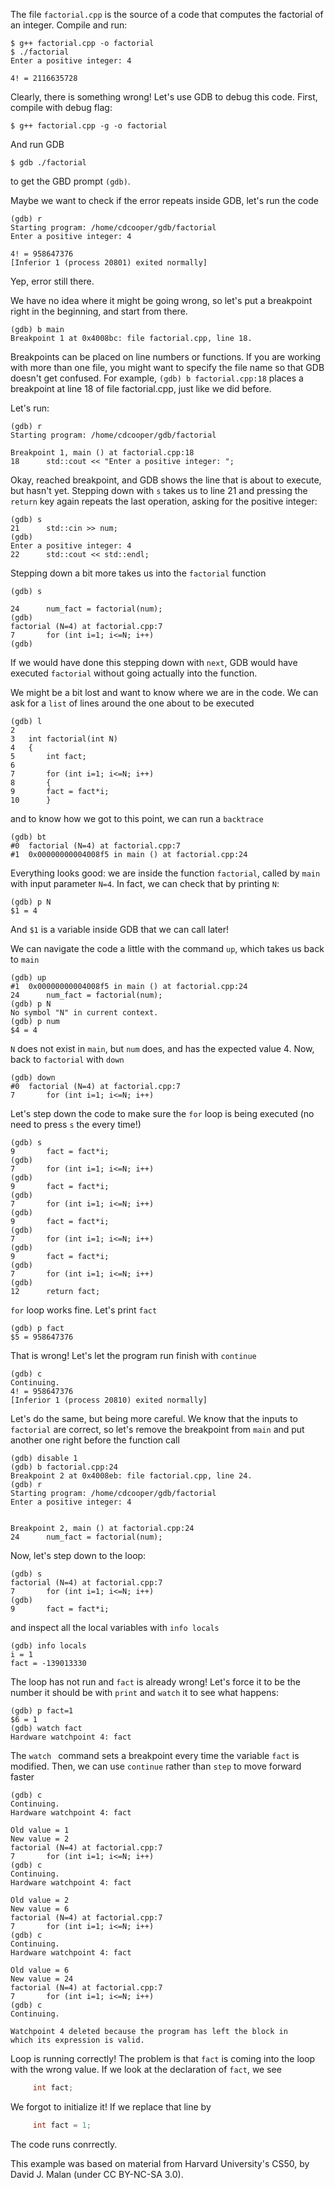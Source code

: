 The file `factorial.cpp` is the source of a code that computes the factorial of an integer. Compile and run:

```
$ g++ factorial.cpp -o factorial 
$ ./factorial
Enter a positive integer: 4

4! = 2116635728
```

Clearly, there is something wrong! Let's use GDB to debug this code. First, compile with debug flag:

```
$ g++ factorial.cpp -g -o factorial
```

And run GDB 

```
$ gdb ./factorial
```

to get the GBD prompt `(gdb)`.

Maybe we want to check if the error repeats inside GDB, let's run the code

```
(gdb) r
Starting program: /home/cdcooper/gdb/factorial 
Enter a positive integer: 4

4! = 958647376
[Inferior 1 (process 20801) exited normally]
```

Yep, error still there. 

We have no idea where it might be going wrong, so let's put a breakpoint right in the beginning, and start from there.

```
(gdb) b main
Breakpoint 1 at 0x4008bc: file factorial.cpp, line 18.
```
Breakpoints can be placed on line numbers or functions. If you are working with more than one file, you might want to specify the file name so that GDB doesn't get confused. For example, `(gdb) b factorial.cpp:18` places a breakpoint at line 18 of file factorial.cpp, just like we did before.

Let's run:

```
(gdb) r
Starting program: /home/cdcooper/gdb/factorial 

Breakpoint 1, main () at factorial.cpp:18
18	    std::cout << "Enter a positive integer: ";
```

Okay, reached breakpoint, and GDB shows the line that is about to execute, but hasn't yet. Stepping down with `s` takes us to line 21 and pressing the `return` key again repeats the last operation, asking for the positive integer:

```
(gdb) s
21	    std::cin >> num;
(gdb) 
Enter a positive integer: 4
22	    std::cout << std::endl;
```

Stepping down a bit more takes us into the `factorial` function

```
(gdb) s

24	    num_fact = factorial(num);
(gdb) 
factorial (N=4) at factorial.cpp:7
7	    for (int i=1; i<=N; i++)
(gdb) 
```
If we would have done this stepping down with `next`, GDB would have executed `factorial` without going actually into the function.

We might be a bit lost and want to know where we are in the code. We can ask for a `list` of lines around the one about to be executed

```
(gdb) l
2	
3	int factorial(int N)
4	{
5	    int fact;
6	
7	    for (int i=1; i<=N; i++)
8	    {
9		fact = fact*i;
10	    }
```
and to know how we got to this point, we can run a `backtrace`

```
(gdb) bt
#0  factorial (N=4) at factorial.cpp:7
#1  0x00000000004008f5 in main () at factorial.cpp:24
```
Everything looks good: we are inside the function `factorial`, called by `main` with input parameter `N=4`. In fact, we can check that by printing `N`:

```
(gdb) p N
$1 = 4
```
And `$1` is a variable inside GDB that we can call later!

We can navigate the code a little with the command `up`, which takes us back to `main`

```
(gdb) up
#1  0x00000000004008f5 in main () at factorial.cpp:24
24	    num_fact = factorial(num);
(gdb) p N
No symbol "N" in current context.
(gdb) p num
$4 = 4
```

`N` does not exist in `main`, but `num` does, and has the expected value 4. Now, back to `factorial` with `down`

```
(gdb) down
#0  factorial (N=4) at factorial.cpp:7
7	    for (int i=1; i<=N; i++)
```

Let's step down the code to make sure the `for` loop is being executed (no need to press `s` the every time!)

```
(gdb) s
9		fact = fact*i;
(gdb) 
7	    for (int i=1; i<=N; i++)
(gdb) 
9		fact = fact*i;
(gdb) 
7	    for (int i=1; i<=N; i++)
(gdb) 
9		fact = fact*i;
(gdb) 
7	    for (int i=1; i<=N; i++)
(gdb) 
9		fact = fact*i;
(gdb) 
7	    for (int i=1; i<=N; i++)
(gdb) 
12	    return fact;
```

`for` loop works fine. Let's print `fact`

```
(gdb) p fact
$5 = 958647376
```

That is wrong! Let's let the program run finish with `continue`

```
(gdb) c
Continuing.
4! = 958647376
[Inferior 1 (process 20810) exited normally]
```
Let's do the same, but being more careful. We know that the inputs to `factorial` are correct, so let's remove the breakpoint from `main` and put another one right before the function call

```
(gdb) disable 1
(gdb) b factorial.cpp:24
Breakpoint 2 at 0x4008eb: file factorial.cpp, line 24.
(gdb) r
Starting program: /home/cdcooper/gdb/factorial 
Enter a positive integer: 4


Breakpoint 2, main () at factorial.cpp:24
24	    num_fact = factorial(num);
```
Now, let's step down to the loop:

```
(gdb) s
factorial (N=4) at factorial.cpp:7
7	    for (int i=1; i<=N; i++)
(gdb) 
9		fact = fact*i;
```
and inspect all the local variables with `info locals`

```
(gdb) info locals
i = 1
fact = -139013330
```
The loop has not run and `fact` is already wrong! Let's force it to be the number it should be with `print` and `watch` it to see what happens:

```
(gdb) p fact=1
$6 = 1
(gdb) watch fact
Hardware watchpoint 4: fact
```
The `watch ` command sets a breakpoint every time the variable `fact` is modified. Then, we can use `continue` rather than `step` to move forward faster 

```
(gdb) c
Continuing.
Hardware watchpoint 4: fact

Old value = 1
New value = 2
factorial (N=4) at factorial.cpp:7
7	    for (int i=1; i<=N; i++)
(gdb) c
Continuing.
Hardware watchpoint 4: fact

Old value = 2
New value = 6
factorial (N=4) at factorial.cpp:7
7	    for (int i=1; i<=N; i++)
(gdb) c
Continuing.
Hardware watchpoint 4: fact

Old value = 6
New value = 24
factorial (N=4) at factorial.cpp:7
7	    for (int i=1; i<=N; i++)
(gdb) c
Continuing.

Watchpoint 4 deleted because the program has left the block in
which its expression is valid.
```

Loop is running correctly! The problem is that `fact` is coming into the loop with the wrong value. If we look at the declaration of `fact`, we see

```C
     int fact;
```

We forgot to initialize it! If we replace that line by

```C
     int fact = 1;
```

The code runs conrrectly.

This example was based on material from Harvard University's CS50, by David J. Malan (under CC BY-NC-SA 3.0).
